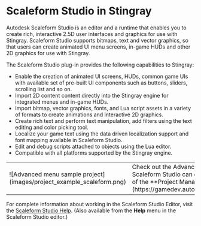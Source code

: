 ﻿# Scaleform Studio in Stingray

Autodesk Scaleform Studio is an editor and a runtime that enables you to create rich, interactive 2.5D user interfaces and graphics for use with Stingray.  Scaleform Studio supports bitmaps, text and vector graphics, so that users can create animated UI menu screens, in-game HUDs and other 2D graphics for use with Stingray.

The Scaleform Studio plug-in provides the following capabilities to Stingray:

* Enable the creation of animated UI screens, HUDs, common game UIs with available set of pre-built UI components such as buttons, sliders, scrolling list and so on.
* Import 2D content content directly into the Stingray engine for integrated menus and in-game HUDs.
* Import bitmap, vector graphics, fonts, and Lua script assets in a variety of formats to create animations and interactive 2D graphics.
* Create rich text and perform text manipulation, add filters using the text editing and color picking tool.
* Localize your game text using the data driven localization support and font mapping available in Scaleform Studio.
* Edit and debug scripts attached to objects using the Lua editor.
* Compatible with all platforms supported by the Stingray engine.

<table class="not-ruled"><tr><td>
![Advanced menu sample project](images/project_example_scaleform.png)
</td><td>
Check out the Advanced Menu project to see a snazzier example of what Scaleform Studio can do for you. Open it from the **Online Projects** tab of the **Project Manager**, or [download the project here](https://gamedev.autodesk.com/stingray/plugins/advanced_menu_example)!
</td></tr></table>

For complete information about working in the Scaleform Studio Editor, visit the [Scaleform Studio Help](http://www.autodesk.com/scaleformstudio-help). (Also available from the **Help** menu in the Scaleform Studio editor.)
